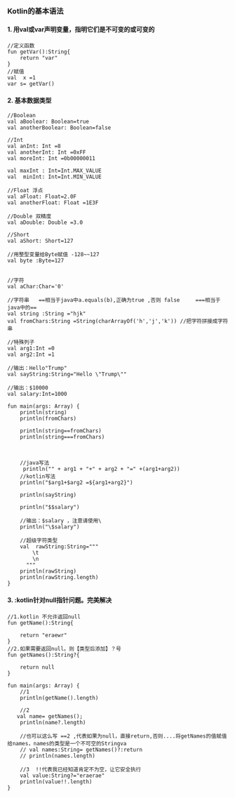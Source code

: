 
### Kotlin的基本语法

#### 1. 用val或var声明变量，指明它们是不可变的或可变的
<pre><code>//定义函数
fun getVar():String{  
    return "var"
}
//赋值
val  x =1
var s= getVar()</code></pre>
#### 2. 基本数据类型
<pre><code>//Boolean
val aBoolear: Boolean=true
val anotherBoolear: Boolean=false

//Int
val anInt: Int =8
val anotherInt: Int =0xFF
val moreInt: Int =0b00000011

val maxInt : Int=Int.MAX_VALUE
val  minInt: Int=Int.MIN_VALUE

//Float 浮点
val aFloat: Float=2.0F
val anotherFloat: Float =1E3F

//Double 双精度
val aDouble: Double =3.0

//Short
val aShort: Short=127

//用整型变量给Byte赋值 -128~~127
val byte :Byte=127


//字符
val aChar:Char='0'

//字符串   ==相当于java中a.equals(b),正确为true ,否则 false     ===相当于java中的==
val string :String ="hjk"
val fromChars:String =String(charArrayOf('h','j','k')) //把字符拼接成字符串

//特殊列子
val arg1:Int =0
val arg2:Int =1

//输出：Hello"Trump"
val sayString:String="Hello \"Trump\""

//输出：$10000 
val salary:Int=1000

fun main(args: Array<String>) {
    println(string)
    println(fromChars)

    println(string==fromChars)
    println(string===fromChars)



    //java写法
     println("" + arg1 + "+" + arg2 + "=" +(arg1+arg2))
    //kotlin写法
    println("$arg1+$arg2 =${arg1+arg2}")

    println(sayString)

    println("$$salary")

    //输出：$salary ，注意请使用\
    println("\$salary")

    //超级字符类型
    val  rawString:String="""
        \t
        \n
      """
    println(rawString)
    println(rawString.length)
}</code></pre>
#### 3. :kotlin针对null指针问题。完美解决
<pre><code>//1.kotlin 不允许返回null
fun getName():String{

    return "eraewr"
}
//2.如果需要返回null。则【类型后添加】？号
fun getNames():String?{

    return null
}

fun main(args: Array<String>) {
    //1
    println(getName().length)

    //2
   val name= getNames();
    println(name?.length)

    //也可以这么写 ==2 ,代表如果为null，直接return,否则....将getNames的值赋值给names，names的类型是一个不可空的Stringva
    // val names:String= getNames()?:return
    // println(names.length)

    //3  !!代表我已经知道肯定不为空，让它安全执行
    val value:String?="eraerae"
    println(value!!.length)
}</code></pre>
